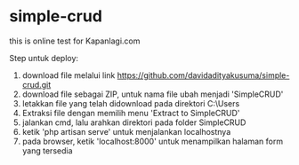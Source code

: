 # simple-crud
this is online test for Kapanlagi.com

Step untuk deploy:
1. download file melalui link https://github.com/davidadityakusuma/simple-crud.git
2. download file sebagai ZIP, untuk nama file ubah menjadi 'SimpleCRUD'
3. letakkan file yang telah didownload pada direktori C:\Users
4. Extraksi file dengan memilih menu 'Extract to SimpleCRUD'
5. jalankan cmd, lalu arahkan direktori pada folder SimpleCRUD
6. ketik 'php artisan serve' untuk menjalankan localhostnya
7. pada browser, ketik 'localhost:8000' untuk menampilkan halaman form yang tersedia
